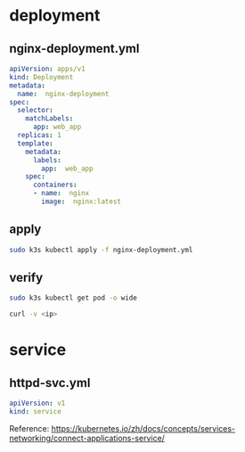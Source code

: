# deployment
## nginx-deployment.yml

```yaml
apiVersion: apps/v1
kind: Deployment
metadata:
  name:  nginx-deployment
spec:
  selector:
    matchLabels:
      app: web_app
  replicas: 1
  template:
    metadata:
      labels:
        app:  web_app
    spec:
      containers:
      - name:  nginx
        image:  nginx:latest
```



## apply

```bash
sudo k3s kubectl apply -f nginx-deployment.yml
```





## verify

```bash
sudo k3s kubectl get pod -o wide

curl -v <ip>
```



# service

## httpd-svc.yml

```yaml
apiVersion: v1
kind: service

```







Reference:
https://kubernetes.io/zh/docs/concepts/services-networking/connect-applications-service/